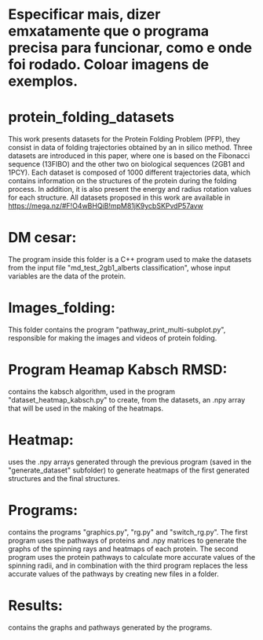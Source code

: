 # Especificar mais, dizer emxatamente que o programa precisa para funcionar, como e onde foi rodado. Coloar imagens de exemplos.
# protein_folding_datasets

  This work presents datasets for the Protein Folding Problem (PFP), they consist in data of folding trajectories obtained by an in silico method.
  Three datasets are introduced in this paper, where one is based on the Fibonacci sequence (13FIBO) and the other two on biological sequences (2GB1 and 1PCY). Each dataset is composed of 1000 different trajectories data, which contains information on the structures of the protein during the folding process. In addition, it is also present the energy and radius rotation values for each structure.
All datasets proposed in this work are available in https://mega.nz/#F!O4wBHQiB!mpM81jK9ycbSKPvdP57avw

# DM cesar:
The program inside this folder is a C++ program used to make the datasets from the input file "md_test_2gb1_alberts classification", whose input variables are the data of the protein.

# Images_folding:
This folder contains the program "pathway_print_multi-subplot.py", responsible for making the images and videos of protein folding.

# Program Heamap Kabsch RMSD:
contains the kabsch algorithm, used in the program "dataset_heatmap_kabsch.py" to create, from the datasets, an .npy array that will be used in the making of the heatmaps.

# Heatmap:
uses the .npy arrays generated through the previous program (saved in the "generate_dataset" subfolder) to generate heatmaps of the first generated structures and the final structures.

# Programs:
contains the programs "graphics.py", "rg.py" and "switch_rg.py". The first program uses the pathways of proteins and .npy matrices to generate the graphs of the spinning rays and heatmaps of each protein. The second program uses the protein pathways to calculate more accurate values ​​of the spinning radii, and in combination with the third program replaces the less accurate values of the pathways by creating new files in a folder.

# Results:
contains the graphs and pathways generated by the programs.
